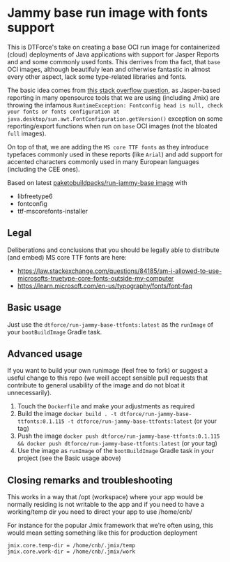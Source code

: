 # Jammy base run image with fonts support

This is DTForce's take on creating a base OCI run image for containerized (cloud) deployments of Java applications with support for Jasper Reports and and some commonly used fonts. This derrives from tha fact, that `base` OCI images, although beautifuly lean and otherwise fantastic in almost every other aspect, lack some type-related libraries and fonts.

The basic idea comes from [this stack overflow question](https://stackoverflow.com/questions/3811908/font-is-not-available-to-the-jvm-with-jasper-reports), as Jasper-based reporting in many opensource tools that we are using (including Jmix) are throwing the infamous `RuntimeException: Fontconfig head is null, check your fonts or fonts configuration at java.desktop/sun.awt.FontConfiguration.getVersion()` exception on some reporting/export functions when run on `base` OCI images (not the bloated `full` images). 

On top of that, we are adding the `MS core TTF fonts` as they introduce typefaces commonly used in these reports (like `Arial`) and add support for accented characters commonly used in many European languages (including the CEE ones).

Based on latest [paketobuildpacks/run-jammy-base image](https://hub.docker.com/r/paketobuildpacks/run-jammy-base) with

- libfreetype6
- fontconfig
- ttf-mscorefonts-installer

## Legal

Deliberations and conclusions that you should be legally able to distribute (and embed) MS core TTF fonts are here:

- https://law.stackexchange.com/questions/84185/am-i-allowed-to-use-microsofts-truetype-core-fonts-outside-my-computer
- https://learn.microsoft.com/en-us/typography/fonts/font-faq

## Basic usage

Just use the `dtforce/run-jammy-base-ttfonts:latest` as the `runImage` of your `bootBuildImage` Gradle task.

## Advanced usage

If you want to build your own runimage (feel free to fork) or suggest a useful change to this repo (we weill accept sensible pull requests that contribute to general usability of the image and do not bloat it unnecessarily).

1. Touch the `Dockerfile` and make your adjustments as required
2. Build the image `docker build . -t dtforce/run-jammy-base-ttfonts:0.1.115 -t dtforce/run-jammy-base-ttfonts:latest` (or your tag)
3. Push the image `docker push dtforce/run-jammy-base-ttfonts:0.1.115 && docker push dtforce/run-jammy-base-ttfonts:latest` (or your tag)
4. Use the image as `runImage` of the `bootBuildImage` Gradle task in your project (see the Basic usage above)

## Closing remarks and troubleshooting

This works in a way that /opt (workspace) where your app would be normally residing is not writable to the app and if you need to 
have a working/temp dir you need to direct your app to use /home/cnb/

For instance for the popular Jmix framework that we're often using, this would mean setting something like this for 
production deployment 

```properties
jmix.core.temp-dir = /home/cnb/.jmix/temp
jmix.core.work-dir = /home/cnb/.jmix/work
```
